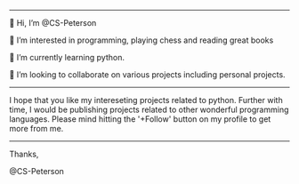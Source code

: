 __________________________________________________________________________________________
👋 Hi, I’m @CS-Peterson

👀 I’m interested in programming, playing chess and reading great books

🌱 I’m currently learning python.

💞️ I’m looking to collaborate on various projects including personal projects.
__________________________________________________________________________________________


I hope that you like my intereseting projects related to python. Further with time, I would be publishing projects related to other wonderful programming languages. Please mind hitting the '+Follow' button on my profile to get more from me. 

------------------------------------------------------------------------------------------

Thanks, 

@CS-Peterson
